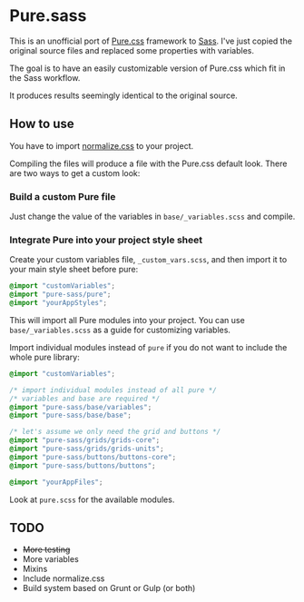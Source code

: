 # Pure.sass

This is an unofficial port of [Pure.css](http://http://purecss.io/) framework
 to [Sass](http://sass-lang.com/). I've just copied the original source files and
 replaced some properties with variables.

The goal is to have an easily customizable version of Pure.css which fit in the Sass workflow.

It produces results seemingly identical to the original source.

## How to use

You have to import [normalize.css](https://necolas.github.io/normalize.css/) to your project.

Compiling the files will produce a file with the Pure.css default look. There are
two ways to get a custom look:

### Build a custom Pure file

Just change the value of the variables in `base/_variables.scss` and compile.

### Integrate Pure into your project style sheet

Create your custom variables file, `_custom_vars.scss`, and then import it to your
 main style sheet before pure:

```css
@import "customVariables";
@import "pure-sass/pure";
@import "yourAppStyles";
```

This will import all Pure modules into your project. You can use `base/_variables.scss`
 as a guide for customizing variables.

Import individual modules instead of `pure` if you do not want to include the whole
pure library:

```css
@import "customVariables";

/* import individual modules instead of all pure */
/* variables and base are required */
@import "pure-sass/base/variables";
@import "pure-sass/base/base";

/* let's assume we only need the grid and buttons */
@import "pure-sass/grids/grids-core";
@import "pure-sass/grids/grids-units";
@import "pure-sass/buttons/buttons-core";
@import "pure-sass/buttons/buttons";

@import "yourAppFiles";
```

Look at `pure.scss` for the available modules.

## TODO

* ~~More testing~~
* More variables
* Mixins
* Include normalize.css
* Build system based on Grunt or Gulp (or both)
